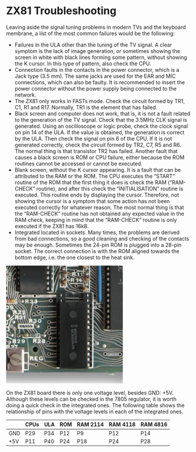 # ZX81 Troubleshooting

Leaving aside the signal tuning problems in modern TVs and the keyboard membrane, a list of the most common failures would be the following:

* Failures in the ULA other than the tuning of the TV signal. A clear symptom is the lack of image generation, or sometimes showing the screen in white with black lines forming some pattern, without showing the K cursor. In this type of pattern, also check the CPU.
* Connection faults in the contacts in the power connector, which is a Jack type (3.5 mm). The same jacks are used for the EAR and MIC connections, which can also be faulty. It is recommended to insert the power connector without the power supply being connected to the network.
* The ZX81 only works in FASTs mode. Check the circuit formed by TR1, C1, R1 and R17. Normally, TR1 is the element that has failed.
* Black screen and computer does not work, that is, it is not a fault related to the generation of the TV signal. Check that the 3.5MHz CLK signal is generated. Using an oscilloscope or logic probe, check the clock signal on pin 14 of the ULA. If the value is obtained, the generation is correct by the ULA. Then check the signal on pin 6 of the CPU. If it is not generated correctly, check the circuit formed by TR2, C7, R5 and R6. The normal thing is that transistor TR2 has failed. Another fault that causes a black screen is ROM or CPU failure, either because the ROM routines cannot be accessed or cannot be executed.
* Blank screen, without the K cursor appearing. It is a fault that can be attributed to the RAM or the ROM. The CPU executes the “START” routine of the ROM that the first thing it does is check the RAM (“RAM-CHECK” routine), and after this check the “INITIALISATION” routine is executed. This routine ends by displaying the cursor. Therefore, not showing the cursor is a symptom that some action has not been executed correctly for whatever reason. The most normal thing is that the “RAM-CHECK” routine has not obtained any expected value in the RAM check, keeping in mind that the “RAM-CHECK” routine is only executed if the ZX81 has 16kB.
* Integrated located in sockets. Many times, the problems are derived from bad connections, so a good cleaning and checking of the contacts may be enough. Sometimes the 24-pin ROM is plugged into a 28-pin socket. The correct connection is with the ROM aligned towards the bottom edge, i.e. the one closest to the heat sink.

![Rom](_images/rom.png "Rom")

On the ZX81 board there is only one voltage level, besides GND: +5V. Although these levels can be checked in the 7805 regulator, it is worth doing a quick check in the integrated ones. The following table shows the relationship of pins with the voltage levels in each of the integrated ones.

|  | CPUs | ULA | ROM | RAM 2114 | RAM 4118 | RAM 4816 |
|--|------|-----|-----|----------|----------|---------|
| GND | P29 | P34 | P12 | P9 | P12 | P14 |
| +5V | P11 | P40 | P24 | P18 | P24 | P28 |

